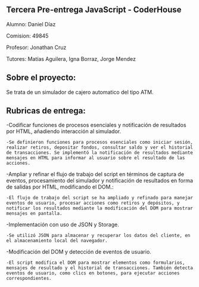 ## Tercera Pre-entrega JavaScript - CoderHouse

Alumno: Daniel Díaz

Comision: 49845

Profesor: Jonathan Cruz

Tutores: Matías Aguilera, Igna Borraz, Jorge Mendez

## Sobre el proyecto:

Se trata de un simulador de cajero automatico del tipo ATM.

## Rubricas de entrega:

  -Codificar funciones de procesos esenciales y notificación de resultados por HTML, añadiendo interacción al simulador.
  
	-Se definieron funciones para procesos esenciales como iniciar sesión, realizar retiros, depositar fondos, consultar saldo y ver el historial de transacciones. Se implementó la notificación de resultados mediante mensajes en HTML para informar al usuario sobre el resultado de las acciones.
  
  -Ampliar y refinar el flujo de trabajo del script en términos de captura de eventos, procesamiento del simulador y notificación de resultados en forma de salidas por HTML, modificando el DOM.:
  
	-El flujo de trabajo del script se ha ampliado y refinado para manejar eventos de usuario, procesar acciones como retiros y depósitos, y notificar los resultados mediante la modificación del DOM para mostrar mensajes en pantalla.
  
  -Implementación con uso de JSON y Storage.
  
	-Se utilizó JSON para almacenar y recuperar los datos del cliente, en el almacenamiento local del navegador.
  
  -Modificación del DOM y detección de eventos de usuario.
  
	-El script modifica el DOM para mostrar elementos como formularios, mensajes de resultado y el historial de transacciones. También detecta eventos de usuario, como clics en botones, para ejecutar acciones correspondientes.

